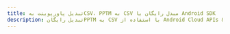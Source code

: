 ---title: تبدیل پاورپوینت بهCSV، PPTM به CSV مبدل رایگان یا Android SDKdescription: تبدیل رایگانPPTM به CSV با استفاده از Android Cloud APIs & SDK. همچنین اسناد Microsoft PowerPoint را در Cloud ایجاد، ویرایش و رندر کنید.---